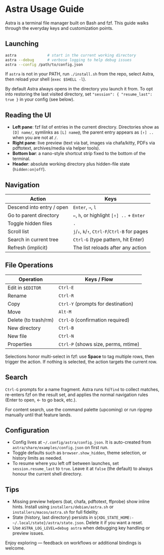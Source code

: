 # Astra Usage Guide

Astra is a terminal file manager built on Bash and fzf. This guide walks through the everyday keys and customization points.

## Launching

```bash
astra              # start in the current working directory
astra --debug      # verbose logging to help debug issues
astra --config /path/to/config.json
```

If `astra` is not in your PATH, run `./install.sh` from the repo, select Astra, then reload your shell (`exec $SHELL -l`).

By default Astra always opens in the directory you launch it from. To opt into restoring the last visited directory, set `"session": { "resume_last": true }` in your config (see below).

## Reading the UI

- **Left pane**: fzf list of entries in the current directory. Directories show as `[D] name/`, symlinks as `[L] name@`, the parent entry appears as `[↑] ..` when you are not at `/`.
- **Right pane**: live preview (text via bat, images via chafa/kitty, PDFs via pdftotext, archives/media via helper tools).
- **Bottom bar**: a nano-style shortcut strip fixed to the bottom of the terminal.
- **Header**: absolute working directory plus hidden-file state (`hidden:on|off`).

## Navigation

| Action                        | Keys                                  |
| ----------------------------- | ------------------------------------- |
| Descend into entry / open     | `Enter`, `→`, `l`                      |
| Go to parent directory        | `←`, `h`, or highlight `[↑] ..` + `Enter` |
| Toggle hidden files           | `.`                                   |
| Scroll list                   | `j`/`↓`, `k`/`↑`, `Ctrl-F`/`Ctrl-B` for pages |
| Search in current tree        | `Ctrl-G` (type pattern, hit Enter)     |
| Refresh (implicit)            | The list reloads after any action     |

## File Operations

| Operation             | Keys / Flow                             |
| --------------------- | --------------------------------------- |
| Edit in `$EDITOR`     | `Ctrl-E`                                 |
| Rename                | `Ctrl-R`                                 |
| Copy                  | `Ctrl-Y` (prompts for destination)       |
| Move                  | `Alt-M`                                  |
| Delete (to trash/rm)  | `Ctrl-D` (confirmation required)         |
| New directory         | `Ctrl-B`                                 |
| New file              | `Ctrl-N`                                 |
| Properties            | `Ctrl-P` (shows size, perms, mtime)      |

Selections honor multi-select in fzf: use **Space** to tag multiple rows, then trigger the action. If nothing is selected, the action targets the current row.

## Search

`Ctrl-G` prompts for a name fragment. Astra runs `fd`/`find` to collect matches, re-enters fzf on the result set, and applies the normal navigation rules (Enter to open, ← to go back, etc.).

For content search, use the command palette (upcoming) or run ripgrep manually until that feature lands.

## Configuration

- Config lives at `~/.config/astra/config.json`. It is auto-created from `astra/share/examples/config.json` on first run.
- Toggle defaults such as `browser.show_hidden`, theme selection, or history limits as needed.
- To resume where you left off between launches, set `session.resume_last` to `true`. Leave it at `false` (the default) to always honour the current shell directory.

## Tips

- Missing preview helpers (bat, chafa, pdftotext, ffprobe) show inline hints. Install using `installers/debian/astra.sh` or `installers/macos/astra.sh` for full fidelity.
- State (history, last directory) persists in `${XDG_STATE_HOME:-~/.local/state}/astra/state.json`. Delete it if you want a reset.
- Use `ASTRA_LOG_LEVEL=debug astra` when debugging key handling or preview issues.

Enjoy exploring — feedback on workflows or additional bindings is welcome.
